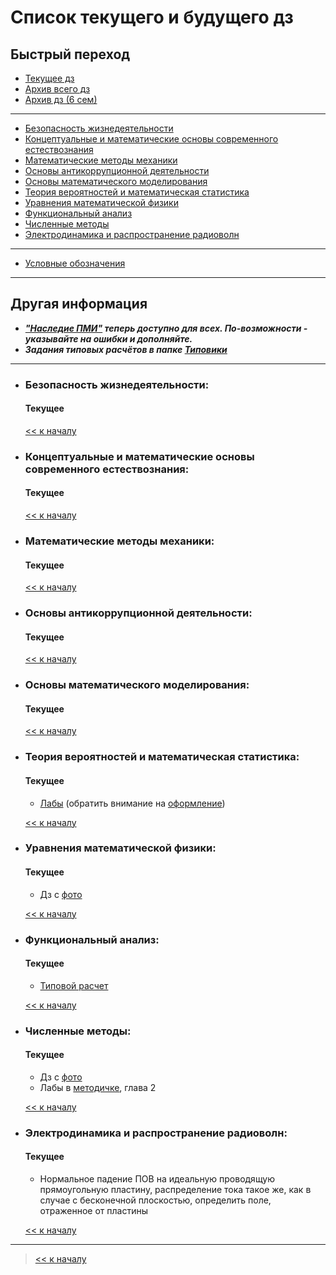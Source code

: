 # Список текущего и будущего дз

## Быстрый переход

- [Текущее дз](README.md#Список-текущего-и-будущего-дз)
- [Архив всего дз](Архив_дз/Архив_дз.md)
- [Архив дз (6 сем)](Архив_дз/Дз_6_семестр.md#Список-старого-дз-за-6-семестр.)

***

- [Безопасность жизнедеятельности](#Безопасность-жизнедеятельности)
- [Концептуальные и математические основы современного естествознания](#Концептуальные-и-математические-основы-современного-естествознания)
- [Математические методы механики](#Математические-методы-механики)
- [Основы антикоррупционной деятельности](#Основы-антикоррупционной-деятельности)
- [Основы математического моделирования](#Основы-математического-моделирования)
- [Теория вероятностей и математическая статистика](#Теория-вероятностей-и-математическая-статистика)
- [Уравнения математической физики](#Уравнения-математической-физики)
- [Функциональный анализ](#Функциональный-анализ)
- [Численные методы](#Численные-методы)
- [Электродинамика и распространение радиоволн](#Электродинамика-и-распространение-радиоволн)

***
    
- [Условные обозначения](#Условные-обозначения)

***

## Другая информация

- __*["Наследие ПМИ"](https://github.com/appliedMathematicsAndComputerScience/PMI_legacy) теперь доступно для всех. По-возможности - указывайте на ошибки и дополняйте.*__
- __*Задания типовых расчётов в папке [Типовики](https://github.com/nektonick/KMBO-01-homework/tree/master/%D0%A2%D0%B8%D0%BF%D0%BE%D0%B2%D0%B8%D0%BA%D0%B8)*__

***

- ### Безопасность жизнедеятельности:
    #### Текущее


    [<< к началу](#Быстрый-переход)

- ### Концептуальные и математические основы современного естествознания:
    #### Текущее


    [<< к началу](#Быстрый-переход) 


- ### Математические методы механики:
    #### Текущее

    
    [<< к началу](#Быстрый-переход)
    
- ### Основы антикоррупционной деятельности:
    #### Текущее
    
      
    [<< к началу](#Быстрый-переход)

- ### Основы математического моделирования:
    #### Текущее
    
      
    [<< к началу](#Быстрый-переход)

- ### Теория вероятностей и математическая статистика:
    #### Текущее   
    - [Лабы](/Ресурсы/Документы/6сем/MS_2023_LR_1.pdf) (обратить внимание на [оформление](/Ресурсы/Документы/6сем/MS_LR_Oformlenie_2023.pdf))
    
      
    [<< к началу](#Быстрый-переход)
    
- ### Уравнения математической физики:
    #### Текущее
    - Дз с [фото](/Ресурсы/Изображения/6сем/уравнения_2.jpg)
    

    [<< к началу](#Быстрый-переход)

- ### Функциональный анализ:
    #### Текущее
    - [Типовой расчет](/Типовики/Функан/FA_TRII.pdf)
      
    [<< к началу](#Быстрый-переход)

- ### Численные методы:
    #### Текущее
    - Дз с [фото](/Ресурсы/Изображения/6сем/методы_1.jpg)
    - Лабы в [методичке](/Ресурсы/Документы/5сем/chislennye_metody_Metodichka_po_labrabam_5_7_semestry.pdf), глава 2

      
    [<< к началу](#Быстрый-переход)

- ### Электродинамика и распространение радиоволн:
    #### Текущее
    - Нормальное падение ПОВ на идеальную проводящую прямоугольную пластину, распределение тока такое же, как в случае с бесконечной плоскостью, определить поле, отраженное от пластины

      
    [<< к началу](#Быстрый-переход)

***

> [<< к началу](#Быстрый-переход)
